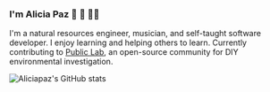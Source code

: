 ### I'm Alicia Paz 🌱 🎹 👩‍💻
I'm a natural resources engineer, musician, and self-taught software developer.
I enjoy learning and helping others to learn.
Currently contributing to [Public Lab](https://github.com/publiclab), an open-source community for DIY environmental investigation.

![Aliciapaz's GitHub stats](https://github-readme-stats.vercel.app/api?username=aliciapaz&show_icons=true&theme=radical)
